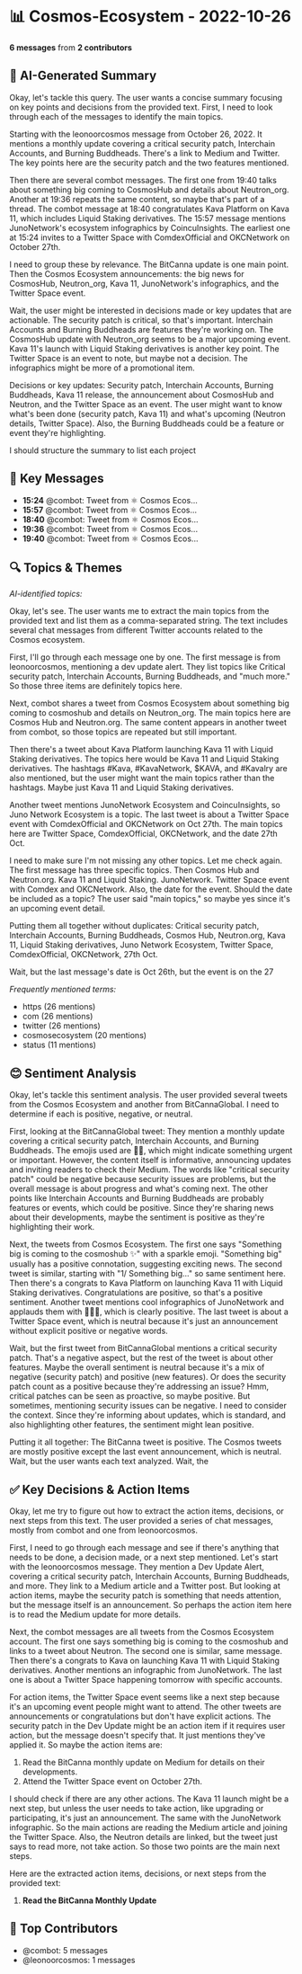 # 📊 Cosmos-Ecosystem - 2022-10-26
**6 messages** from **2 contributors**

## 📝 AI-Generated Summary
<think>
Okay, let's tackle this query. The user wants a concise summary focusing on key points and decisions from the provided text. First, I need to look through each of the messages to identify the main topics.

Starting with the leonoorcosmos message from October 26, 2022. It mentions a monthly update covering a critical security patch, Interchain Accounts, and Burning Buddheads. There's a link to Medium and Twitter. The key points here are the security patch and the two features mentioned.

Then there are several combot messages. The first one from 19:40 talks about something big coming to CosmosHub and details about Neutron_org. Another at 19:36 repeats the same content, so maybe that's part of a thread. The combot message at 18:40 congratulates Kava Platform on Kava 11, which includes Liquid Staking derivatives. The 15:57 message mentions JunoNetwork's ecosystem infographics by CoincuInsights. The earliest one at 15:24 invites to a Twitter Space with ComdexOfficial and OKCNetwork on October 27th.

I need to group these by relevance. The BitCanna update is one main point. Then the Cosmos Ecosystem announcements: the big news for CosmosHub, Neutron_org, Kava 11, JunoNetwork's infographics, and the Twitter Space event. 

Wait, the user might be interested in decisions made or key updates that are actionable. The security patch is critical, so that's important. Interchain Accounts and Burning Buddheads are features they're working on. The CosmosHub update with Neutron_org seems to be a major upcoming event. Kava 11's launch with Liquid Staking derivatives is another key point. The Twitter Space is an event to note, but maybe not a decision. The infographics might be more of a promotional item.

Decisions or key updates: Security patch, Interchain Accounts, Burning Buddheads, Kava 11 release, the announcement about CosmosHub and Neutron, and the Twitter Space as an event. The user might want to know what's been done (security patch, Kava 11) and what's upcoming (Neutron details, Twitter Space). Also, the Burning Buddheads could be a feature or event they're highlighting.

I should structure the summary to list each project

## 💬 Key Messages
- **15:24** @combot: [‌‌‌‌‎⁠](https://twitter.com/CosmosEcosystem/status/1585291140756279296)Tweet from ⚛️ Cosmos Ecos...
- **15:57** @combot: [‌‌‌‌‎⁠](https://twitter.com/CosmosEcosystem/status/1585299667092328450)Tweet from ⚛️ Cosmos Ecos...
- **18:40** @combot: [‌‌‌‌‎⁠](https://twitter.com/CosmosEcosystem/status/1585340601582915584)Tweet from ⚛️ Cosmos Ecos...
- **19:36** @combot: [‌‌‌‌‎⁠](https://twitter.com/CosmosEcosystem/status/1585354733362982912)Tweet from ⚛️ Cosmos Ecos...
- **19:40** @combot: [‌‌‌‌‎⁠](https://twitter.com/CosmosEcosystem/status/1585355705665867776)Tweet from ⚛️ Cosmos Ecos...

## 🔍 Topics & Themes
*AI-identified topics:*
> <think>
Okay, let's see. The user wants me to extract the main topics from the provided text and list them as a comma-separated string. The text includes several chat messages from different Twitter accounts related to the Cosmos ecosystem.

First, I'll go through each message one by one. The first message is from leonoorcosmos, mentioning a dev update alert. They list topics like Critical security patch, Interchain Accounts, Burning Buddheads, and "much more." So those three items are definitely topics here.

Next, combot shares a tweet from Cosmos Ecosystem about something big coming to cosmoshub and details on Neutron_org. The main topics here are Cosmos Hub and Neutron.org. The same content appears in another tweet from combot, so those topics are repeated but still important.

Then there's a tweet about Kava Platform launching Kava 11 with Liquid Staking derivatives. The topics here would be Kava 11 and Liquid Staking derivatives. The hashtags #Kava, #KavaNetwork, $KAVA, and #Kavalry are also mentioned, but the user might want the main topics rather than the hashtags. Maybe just Kava 11 and Liquid Staking derivatives.

Another tweet mentions JunoNetwork Ecosystem and CoincuInsights, so Juno Network Ecosystem is a topic. The last tweet is about a Twitter Space event with ComdexOfficial and OKCNetwork on Oct 27th. The main topics here are Twitter Space, ComdexOfficial, OKCNetwork, and the date 27th Oct.

I need to make sure I'm not missing any other topics. Let me check again. The first message has three specific topics. Then Cosmos Hub and Neutron.org. Kava 11 and Liquid Staking. JunoNetwork. Twitter Space event with Comdex and OKCNetwork. Also, the date for the event. Should the date be included as a topic? The user said "main topics," so maybe yes since it's an upcoming event detail.

Putting them all together without duplicates: Critical security patch, Interchain Accounts, Burning Buddheads, Cosmos Hub, Neutron.org, Kava 11, Liquid Staking derivatives, Juno Network Ecosystem, Twitter Space, ComdexOfficial, OKCNetwork, 27th Oct.

Wait, but the last message's date is Oct 26th, but the event is on the 27

*Frequently mentioned terms:*
- https (26 mentions)
- com (26 mentions)
- twitter (26 mentions)
- cosmosecosystem (20 mentions)
- status (11 mentions)

## 😊 Sentiment Analysis
<think>
Okay, let's tackle this sentiment analysis. The user provided several tweets from the Cosmos Ecosystem and another from BitCannaGlobal. I need to determine if each is positive, negative, or neutral.

First, looking at the BitCannaGlobal tweet: They mention a monthly update covering a critical security patch, Interchain Accounts, and Burning Buddheads. The emojis used are 🚨📜, which might indicate something urgent or important. However, the content itself is informative, announcing updates and inviting readers to check their Medium. The words like "critical security patch" could be negative because security issues are problems, but the overall message is about progress and what's coming next. The other points like Interchain Accounts and Burning Buddheads are probably features or events, which could be positive. Since they're sharing news about their developments, maybe the sentiment is positive as they're highlighting their work.

Next, the tweets from Cosmos Ecosystem. The first one says "Something big is coming to the cosmoshub ✨" with a sparkle emoji. "Something big" usually has a positive connotation, suggesting exciting news. The second tweet is similar, starting with "1/ Something big..." so same sentiment here. Then there's a congrats to Kava Platform on launching Kava 11 with Liquid Staking derivatives. Congratulations are positive, so that's a positive sentiment. Another tweet mentions cool infographics of JunoNetwork and applauds them with 👏👏👏, which is clearly positive. The last tweet is about a Twitter Space event, which is neutral because it's just an announcement without explicit positive or negative words.

Wait, but the first tweet from BitCannaGlobal mentions a critical security patch. That's a negative aspect, but the rest of the tweet is about other features. Maybe the overall sentiment is neutral because it's a mix of negative (security patch) and positive (new features). Or does the security patch count as a positive because they're addressing an issue? Hmm, critical patches can be seen as proactive, so maybe positive. But sometimes, mentioning security issues can be negative. I need to consider the context. Since they're informing about updates, which is standard, and also highlighting other features, the sentiment might lean positive.

Putting it all together: The BitCanna tweet is positive. The Cosmos tweets are mostly positive except the last event announcement, which is neutral. Wait, but the user wants each text analyzed. Wait, the

## ✅ Key Decisions & Action Items
<think>
Okay, let me try to figure out how to extract the action items, decisions, or next steps from this text. The user provided a series of chat messages, mostly from combot and one from leonoorcosmos. 

First, I need to go through each message and see if there's anything that needs to be done, a decision made, or a next step mentioned. Let's start with the leonoorcosmos message. They mention a Dev Update Alert, covering a critical security patch, Interchain Accounts, Burning Buddheads, and more. They link to a Medium article and a Twitter post. But looking at action items, maybe the security patch is something that needs attention, but the message itself is an announcement. So perhaps the action item here is to read the Medium update for more details.

Next, the combot messages are all tweets from the Cosmos Ecosystem account. The first one says something big is coming to the cosmoshub and links to a tweet about Neutron. The second one is similar, same message. Then there's a congrats to Kava on launching Kava 11 with Liquid Staking derivatives. Another mentions an infographic from JunoNetwork. The last one is about a Twitter Space happening tomorrow with specific accounts. 

For action items, the Twitter Space event seems like a next step because it's an upcoming event people might want to attend. The other tweets are announcements or congratulations but don't have explicit actions. The security patch in the Dev Update might be an action item if it requires user action, but the message doesn't specify that. It just mentions they've applied it. So maybe the action items are:

1. Read the BitCanna monthly update on Medium for details on their developments.
2. Attend the Twitter Space event on October 27th.

I should check if there are any other actions. The Kava 11 launch might be a next step, but unless the user needs to take action, like upgrading or participating, it's just an announcement. The same with the JunoNetwork infographic. So the main actions are reading the Medium article and joining the Twitter Space. Also, the Neutron details are linked, but the tweet just says to read more, not take action. So those two points are the main next steps.
</think>

Here are the extracted action items, decisions, or next steps from the provided text:

1. **Read the BitCanna Monthly Update**

## 👥 Top Contributors
- @combot: 5 messages
- @leonoorcosmos: 1 messages